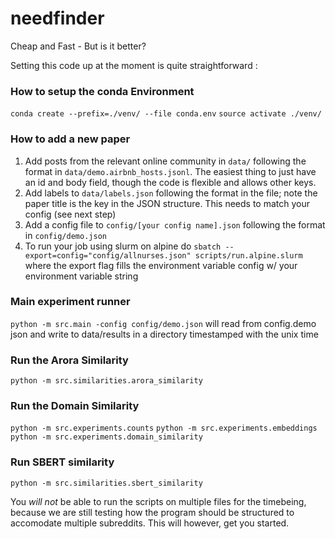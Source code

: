 # needfinder
Cheap and Fast - But is it better?

Setting this code up at the moment is quite straightforward : 

### How to setup the conda Environment

`conda create --prefix=./venv/ --file conda.env` 
`source activate ./venv/`

### How to add a new paper

1. Add posts from the relevant online community in `data/` following the format in `data/demo.airbnb_hosts.jsonl`. The easiest thing to just have an id and body field, though the code is flexible and allows other keys.
2. Add labels to `data/labels.json` following the format in the file; note the paper title is the key in the JSON structure. This needs to match your config (see next step)
3. Add a config file to `config/[your config name].json` following the format in `config/demo.json`
4. To run your job using slurm on alpine do `sbatch --export=config="config/allnurses.json" scripts/run.alpine.slurm` where the export flag fills the environment variable config w/ your environment variable string

### Main experiment runner

`python -m src.main -config config/demo.json` will read from config.demo json and write to data/results in a directory timestamped with the unix time

### Run the Arora Similarity

`python -m src.similarities.arora_similarity`

### Run the Domain Similarity

`python -m src.experiments.counts`
`python -m src.experiments.embeddings`
`python -m src.experiments.domain_similarity`

### Run SBERT similarity

`python -m src.similarities.sbert_similarity`

You *will not* be able to run the scripts on multiple files for the timebeing, because we are still testing how the program should be structured to accomodate multiple subreddits. This will however, get you started. 
